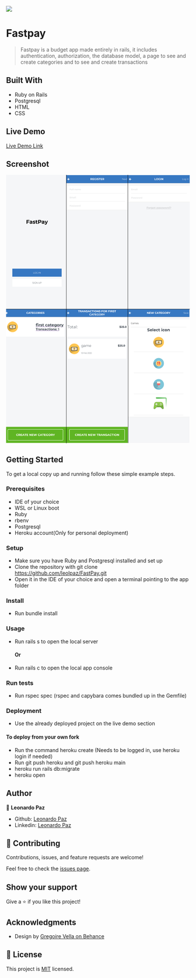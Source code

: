 ![](https://img.shields.io/badge/Microverse-blueviolet)

# Fastpay

> Fastpay is a budget app made entirely in rails, it includes authentication, authorization, the database model, a page to see and create categories and to see and create transactions




## Built With

- Ruby on Rails
- Postgresql
- HTML
- CSS

## Live Demo

[Live Demo Link](https://leolpaz-fastpay.herokuapp.com/)

## Screenshot

![screenshot](screenshot.png)


## Getting Started

To get a local copy up and running follow these simple example steps.

### Prerequisites

- IDE of your choice
- WSL or Linux boot
- Ruby
- rbenv
- Postgresql
- Heroku account(Only for personal deployment)

### Setup

- Make sure you have Ruby and Postgresql installed and set up
- Clone the repository with git clone https://github.com/leolpaz/FastPay.git
- Open it in the IDE of your choice and open a terminal pointing to the app folder

### Install

- Run bundle install

### Usage

- Run rails s to open the local server
  #### Or
- Run rails c to open the local app console

### Run tests

- Run rspec spec (rspec and capybara comes bundled up in the Gemfile)

### Deployment

- Use the already deployed project on the live demo section
 #### To deploy from your own fork
- Run the command heroku create (Needs to be logged in, use heroku login if needed)
- Run git push heroku <branch name> and git push heroku main
- heroku run rails db:migrate
- heroku open

## Author

👤 **Leonardo Paz**

- Github: [Leonardo Paz](https://github.com/leolpaz)
- Linkedin: [Leonardo Paz](https://www.linkedin.com/in/leonardolpaz/)

## 🤝 Contributing

Contributions, issues, and feature requests are welcome!

Feel free to check the [issues page](../../issues/).

## Show your support

Give a ⭐️ if you like this project!

## Acknowledgments

- Design by [Gregoire Vella on Behance](https://www.behance.net/gregoirevella)

## 📝 License

This project is [MIT](./MIT.md) licensed.
